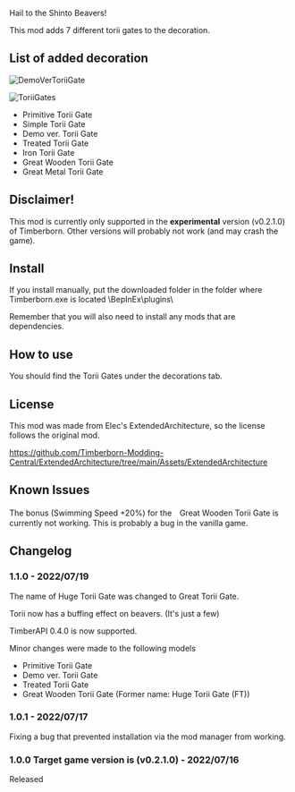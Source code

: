 Hail to the Shinto Beavers!

This mod adds 7 different torii gates to the decoration.

## List of added decoration

![DemoVerToriiGate](https://github.com/minorunara/TimberbornMods/blob/main/ToriiGates/attachments/ToriiGates.png?raw=true)

![ToriiGates](https://github.com/minorunara/TimberbornMods/blob/main/ToriiGates/attachments/DemoVerToriiGate.png?raw=true)

- Primitive Torii Gate
- Simple Torii Gate
- Demo ver. Torii Gate
- Treated Torii Gate
- Iron Torii Gate
- Great Wooden Torii Gate
- Great Metal Torii Gate

## Disclaimer!

This mod is currently only supported in the **experimental** version (v0.2.1.0) of Timberborn. Other versions will probably not work (and may crash the game).

## Install

If you install manually, put the downloaded folder in the folder where Timberborn.exe is located \BepInEx\plugins\

Remember that you will also need to install any mods that are dependencies.

## How to use

You should find the Torii Gates under the decorations tab.

## License

This mod was made from Elec's ExtendedArchitecture, so the license follows the original mod.

https://github.com/Timberborn-Modding-Central/ExtendedArchitecture/tree/main/Assets/ExtendedArchitecture

## Known Issues
The bonus (Swimming Speed +20%) for the　Great Wooden Torii Gate is currently not working. This is probably a bug in the vanilla game.

## Changelog

### 1.1.0 - 2022/07/19

The name of Huge Torii Gate was changed to Great Torii Gate.

Torii now has a buffing effect on beavers. (It's just a few)

TimberAPI 0.4.0 is now supported.

Minor changes were made to the following models

- Primitive Torii Gate
- Demo ver. Torii Gate
- Treated Torii Gate
- Great Wooden Torii Gate (Former name: Huge Torii Gate (FT))

### 1.0.1 - 2022/07/17

Fixing a bug that prevented installation via the mod manager from working.

### 1.0.0 Target game version is (v0.2.1.0) - 2022/07/16

Released
